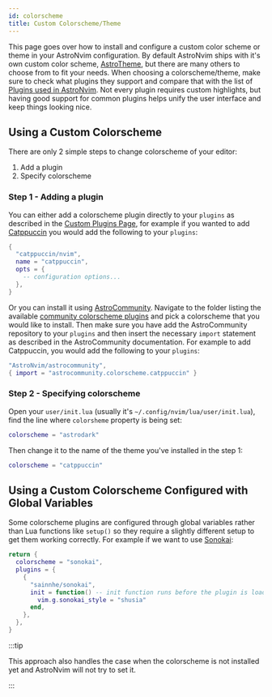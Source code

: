 ```yaml
---
id: colorscheme
title: Custom Colorscheme/Theme
---
```


This page goes over how to install and configure a custom color scheme or theme in your AstroNvim configuration. By default AstroNvim ships with it's own custom color scheme, [AstroTheme](https://github.com/AstroNvim/astrotheme), but there are many others to choose from to fit your needs. When choosing a colorscheme/theme, make sure to check what plugins they support and compare that with the list of [Plugins used in AstroNvim](https://docs.astronvim.com/acknowledgements/#-plugins-used-in-astronvim). Not every plugin requires custom highlights, but having good support for common plugins helps unify the user interface and keep things looking nice.

## Using a Custom Colorscheme

There are only 2 simple steps to change colorscheme of your editor:

1. Add a plugin
2. Specify colorscheme

### Step 1 - Adding a plugin

You can either add a colorscheme plugin directly to your `plugins` as described in the [Custom Plugins Page](../custom_plugins), for example if you wanted to add [Catppuccin](https://github.com/catppuccin/nvim) you would add the following to your `plugins`:

```lua
{
  "catppuccin/nvim",
  name = "catppuccin",
  opts = {
    -- configuration options...
  },
}
```

Or you can install it using [AstroCommunity](https://github.com/AstroNvim/astrocommunity). Navigate to the folder listing the available [community colorscheme plugins](https://github.com/AstroNvim/astrocommunity/tree/main/lua/astrocommunity/colorscheme) and pick a colorscheme that you would like to install. Then make sure you have add the AstroCommunity repository to your `plugins` and then insert the necessary `import` statement as described in the AstroCommunity documentation. For example to add Catppuccin, you would add the following to your `plugins`:

```lua
"AstroNvim/astrocommunity",
{ import = "astrocommunity.colorscheme.catppuccin" }
```

### Step 2 - Specifying colorscheme

Open your `user/init.lua` (usually it's `~/.config/nvim/lua/user/init.lua`), find the line where `colorsheme` property is being set:

```lua
colorscheme = "astrodark"
```

Then change it to the name of the theme you've installed in the step 1:

```lua
colorscheme = "catppuccin"
```

## Using a Custom Colorscheme Configured with Global Variables

Some colorscheme plugins are configured through global variables rather than Lua functions like `setup()` so they require a slightly different setup to get them working correctly. For example if we want to use [Sonokai](https://github.com/sainnhe/sonokai):

```lua
return {
  colorscheme = "sonokai",
  plugins = {
    {
      "sainnhe/sonokai",
      init = function() -- init function runs before the plugin is loaded
        vim.g.sonokai_style = "shusia"
      end,
    },
  },
}
```

:::tip

This approach also handles the case when the colorscheme is not installed yet and AstroNvim will not try to set it.

:::
